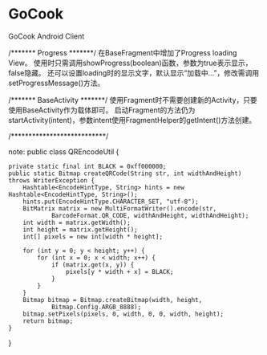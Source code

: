 GoCook
======

GoCook Android Client

/*******  Progress *******/
在BaseFragment中增加了Progress loading View。
使用时只需调用showProgress(boolean)函数，参数为true表示显示，false隐藏。
还可以设置loading时的显示文字，默认显示“加载中...”，修改需调用setProgressMessage()方法。


/*******  BaseActivity *******/
使用Fragment时不需要创建新的Activity，只要使用BaseActivity作为载体即可。
启动Fragment的方法仍为startActivity(intent)，参数intent使用FragmentHelper的getIntent()方法创建。

/***************************/


note:
public class QREncodeUtil {

	private static final int BLACK = 0xff000000; 
	public static Bitmap createQRCode(String str, int widthAndHeight) throws WriterException {  
        Hashtable<EncodeHintType, String> hints = new Hashtable<EncodeHintType, String>();    
        hints.put(EncodeHintType.CHARACTER_SET, "utf-8");   
        BitMatrix matrix = new MultiFormatWriter().encode(str,  
                BarcodeFormat.QR_CODE, widthAndHeight, widthAndHeight);  
        int width = matrix.getWidth();  
        int height = matrix.getHeight();  
        int[] pixels = new int[width * height];  
          
        for (int y = 0; y < height; y++) {  
            for (int x = 0; x < width; x++) {  
                if (matrix.get(x, y)) {  
                    pixels[y * width + x] = BLACK;  
                }  
            }  
        }  
        Bitmap bitmap = Bitmap.createBitmap(width, height,  
                Bitmap.Config.ARGB_8888);  
        bitmap.setPixels(pixels, 0, width, 0, 0, width, height);  
        return bitmap;
    }
}

